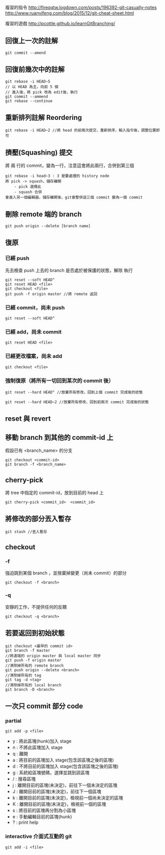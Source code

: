 複習的指令
http://fireqqtw.logdown.com/posts/196392-git-casually-notes
http://www.ruanyifeng.com/blog/2015/12/git-cheat-sheet.html

複習的遊戲
http://pcottle.github.io/learnGitBranching/

## 回復上一次的註解
```
git commit --amend
```

## 回復前幾次中的註解
```
git rebase -i HEAD~5
// 以 HEAD 為主，向前 5 個
// 進入後，將 pick 改為 edit後，執行
git commit --ammend
git rebase --continue
```

## 重新排列註解 Reordering
```
git rebase -i HEAD~2 //將 head 的前兩次提交，重新排序，輸入指令後，調整位置即可
```

## 擠壓(Squashing) 提交
將 兩 行的 commit，變為一行，注意這會將此兩行，合併到第三個
```
git rebase -i head~3 : 3 是要處理的 history node
將 pick -> squash，儲存離開
	- pick 選擇此
	- squash 合併
會進入另一個編輯器，儲存離開後，git會整併這三個 commit 變為一個 commit
```

## 刪除 remote 端的 branch
```
git push origin --delete [branch name]
```

## 復原
### 已經 push
先去檢查 push 上去的 branch 是否處於被保護的狀態，解除
執行 
```
git reset --soft HEAD^
git reset HEAD <file>
git checkout <file>
git push -f origin master //將 remote 返回
```
### 已經 commit，尚未 push
```
git reset --soft HEAD^
```
### 已經 add，尚未 commit 
```
git reset HEAD <file>
```
### 已經更改檔案，尚未 add
```
git checkout <file>
```

### 強制復原（將所有一切回到某次的 commit 後）

```
git reset --hard HEAD^ //放棄所有修改，回到上個 commit 完成後的狀態

git reset --hard HEAD~2 //放棄所有修改，回到前兩次 commit 完成後的狀態 
```



## reset 與 revert

## 移動 branch 到其他的 commit-id 上
假設已有 <branch_name> 的分支
```
git checkout <commit-id>
git branch -f <branch_name>
```

## cherry-pick
將 tree 中指定的 commit-id，放到目前的 head 上
```
git cherry-pick <commit_id>  <commit_id>
```

## 將修改的部分丟入暫存
```
git stash //丟入暫存
```

## checkout 

### -f
強迫跳到某個 branch ，並捨棄掉變更（尚未 commit）的部分
```
git checkout -f <branch>
```
### -q
安靜的工作，不提供任何的反饋
```
git checkout -q <branch>
```


## 若要返回到初始狀態
```
git checkout <最早的 commit id>
git branch -f master
//將遠端的 origin master 與 local master 同步
git push -f origin master
//清除掉所有的 remote branch
git push origin --delete <branch>
//清除掉所有的 tag
git tag -d <tag>
//清除掉所有的 local branch
git branch -D <branch>
```

## 一次只 commit 部分 code
### partial
```git add -p <file>```   

- y		:	將此區塊(hunk)加入 stage
- n		:	不將此區塊加入 stage
- q		:	離開
- a		:	將目前的區塊加入 stage(包含該區塊之後的區塊)
- d		:	不將目前的區塊加入 stage(包含該區塊之後的區塊)
- g		:	系統給區塊號碼，選擇並跳到該區塊
- /		:	搜尋區塊
- j		:	離開目前的區塊(未決定)，前往下一個未決定的區塊
- J		:	離開目前的區塊(未決定)，前往下一個區塊
- k		:	離開目前的區塊(未決定)，檢視前一個尚未決定的區塊
- K		:	離開目前的區塊(未決定)，檢視前一個的區塊
- s		:	將目前的區塊再分割為小區塊
- e		:	手動編輯目前的區塊(hunk)
- ?		:	print help

### interactive 介面式互動的 git
```git add -i <file>``` 
